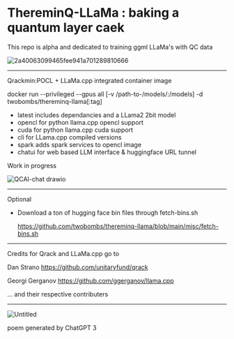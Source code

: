 # ThereminQ-LLaMa : baking a quantum layer caek

This repo is alpha and dedicated to training ggml LLaMa's with QC data

![2a40063099465fee941a701289810666](https://github.com/twobombs/thereminq-llama/assets/12692227/6097d5e2-92fa-4bff-9297-c26d98f31d84)

--------

Qrackmin:POCL + LLaMa.cpp integrated container image

docker run --privileged --gpus all [-v /path-to-/models/:/models] -d twobombs/thereminq-llama[:tag] 
- latest includes dependancies and a LLama2 2bit model 
- opencl for python llama.cpp opencl support
- cuda for python llama.cpp cuda support
- cli for LLama.cpp compiled versions
- spark adds spark services to opencl image
- chatui for web based LLM interface & huggingface URL tunnel

Work in progress 

![QCAI-chat drawio](https://github.com/twobombs/thereminq-llama/assets/12692227/1421f71c-b1cc-4562-a59c-c0d9448be562)


--------

Optional
- Download a ton of hugging face bin files through fetch-bins.sh

  https://github.com/twobombs/thereminq-llama/blob/main/misc/fetch-bins.sh

--------

Credits for Qrack and LLaMa.cpp go to

Dan Strano https://github.com/unitaryfund/qrack

Georgi Gerganov https://github.com/ggerganov/llama.cpp

... and their respective contributers

--------
![Untitled](https://user-images.githubusercontent.com/12692227/232248160-f4c2a3aa-fd19-4b62-b6f2-532ec44ca0e3.png)

poem generated by ChatGPT 3
